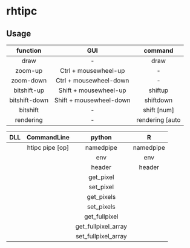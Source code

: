 # rhtipc

## Usage

| function      | GUI                     | command |
| :--:          | :--:                    | :--:    |
| draw          | -                       | draw |
| zoom-up       | Ctrl + mousewheel-up    | - |
| zoom-down     | Ctrl + mousewheel-down  | - |
| bitshift-up   | Shift + mousewheel-up   | shiftup    |
| bitshift-down | Shift + mousewheel-down | shiftdown  |
| bitshift      | -                       | shift [num] |
| rendering     | -                       | rendering [auto | pixelated] |


| DLL           | CommandLine             | python              | R         |
| :--:          | :--:                    | :--:                | :--:      |
|               | htipc pipe [op]         | namedpipe           | namedpipe |
|               |                         | env                 | env       |
|               |                         | header              | header    |
|               |                         | get_pixel           |
|               |                         | set_pixel           |
|               |                         | get_pixels          |
|               |                         | set_pixels          |
|               |                         | get_fullpixel       |
|               |                         | get_fullpixel_array |
|               |                         | set_fullpixel_array |

